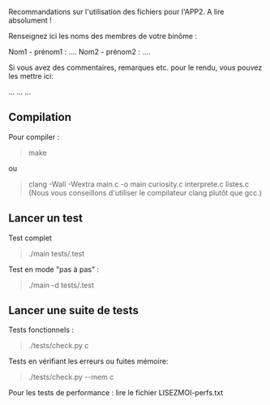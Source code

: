 Recommandations sur l'utilisation des fichiers pour l'APP2.
A lire absolument !

Renseignez ici les noms des membres de votre binôme :

Nom1 - prénom1 : ....
Nom2 - prénom2 : ....

Si vous avez des commentaires, remarques etc. pour le rendu, vous pouvez les 
mettre ici:

...
...
...


Compilation
-----------
Pour compiler :
> make

ou

> clang -Wall -Wextra main.c -o main curiosity.c interprete.c listes.c
(Nous vous conseillons d'utiliser le compilateur clang plutôt que gcc.)


Lancer un test
--------------

Test complet
> ./main tests/<nom de test>.test

Test en mode "pas à pas" :
> ./main -d tests/<nom de test>.test


Lancer une suite de tests
-------------------------

Tests fonctionnels :
> ./tests/check.py c

Tests en vérifiant les erreurs ou fuites mémoire:
> ./tests/check.py --mem c

Pour les tests de performance : lire le fichier LISEZMOI-perfs.txt
